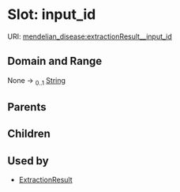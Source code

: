 
# Slot: input_id




URI: [mendelian_disease:extractionResult__input_id](http://w3id.org/ontogpt/mendelian_disease/extractionResult__input_id)


## Domain and Range

None &#8594;  <sub>0..1</sub> [String](types/String.md)

## Parents


## Children


## Used by

 * [ExtractionResult](ExtractionResult.md)
